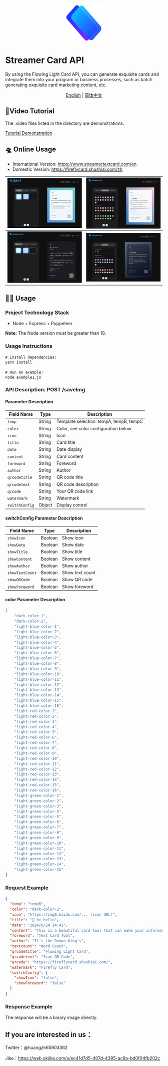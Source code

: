 <div align="center">
<a href="https://fastgpt.in/"><img src="./assets/logo.png" width="120" height="120" alt="fastgpt logo"></a>
</div>

# Streamer Card API

By using the Flowing Light Card API, you can generate exquisite cards and integrate them into your program or business processes, such as batch generating exquisite card marketing content, etc.

<p align="center">
  <a href="./README_en.md">English</a> |
  <a href="./README.md">简体中文</a>
</p>

<h2>🧩Video Tutorial</h2>

The .video files listed in the directory are demonstrations.

<a href='./tudemo_video.mp4' >Tutorial Demonstration</a>



## 🛸 Online Usage

- International Version: https://www.streamertextcard.com/en
- Domestic Version: https://fireflycard.shushiai.com/zh

| ![image-20240628123650052](./assets/image-20240628123650052.png) | ![image-20240628123820134](./assets/image-20240628123820134.png) |
| ------------------------------------------------------------ | ------------------------------------------------------------ |
| ![image-20240628123715055](./assets/image-20240628123715055.png) | ![image-20240628123741010](./assets/image-20240628123741010.png) |





## 👨‍💻 Usage

### Project Technology Stack

- Node + Express + Puppeteer

**Note:** The Node version must be greater than 18.

### Usage Instructions

```
# Install dependencies:
yarn install

# Run an example:
node example1.js
```

### API Description: POST /saveImg

#### Parameter Description

| Field Name     | Type   | Description                             |
| -------------- | ------ | --------------------------------------- |
| `temp`         | String | Template selection: tempA, tempB, tempC |
| `color`        | String | Color, see color configuration below    |
| `icon`         | String | Icon                                    |
| `title`        | String | Card title                              |
| `date`         | String | Date display                            |
| `content`      | String | Card content                            |
| `foreword`     | String | Foreword                                |
| `author`       | String | Author                                  |
| `qrcodetitle`  | String | QR code title                           |
| `qrcodetext`   | String | QR code description                     |
| `qrcode`       | String | Your QR code link                       |
| `watermark`    | String | Watermark                               |
| `switchConfig` | Object | Display control                         |

#### switchConfig Parameter Description

| Field Name      | Type    | Description     |
| --------------- | ------- | --------------- |
| `showIcon`      | Boolean | Show icon       |
| `showDate`      | Boolean | Show date       |
| `showTitle`     | Boolean | Show title      |
| `showContent`   | Boolean | Show content    |
| `showAuthor`    | Boolean | Show author     |
| `showTextCount` | Boolean | Show text count |
| `showQRCode`    | Boolean | Show QR code    |
| `showForeword`  | Boolean | Show foreword   |

#### color Parameter Description

```js
[
    "dark-color-1",
    "dark-color-2",
    "light-blue-color-1",
    "light-blue-color-2",
    "light-blue-color-3",
    "light-blue-color-4",
    "light-blue-color-5",
    "light-blue-color-6",
    "light-blue-color-7",
    "light-blue-color-8",
    "light-blue-color-9",
    "light-blue-color-10",
    "light-blue-color-11",
    "light-blue-color-12",
    "light-blue-color-13",
    "light-blue-color-14",
    "light-blue-color-15",
    "light-blue-color-16",
    "light-red-color-1",
    "light-red-color-2",
    "light-red-color-3",
    "light-red-color-4",
    "light-red-color-5",
    "light-red-color-6",
    "light-red-color-7",
    "light-red-color-8",
    "light-red-color-9",
    "light-red-color-10",
    "light-red-color-11",
    "light-red-color-12",
    "light-red-color-13",
    "light-red-color-14",
    "light-red-color-15",
    "light-red-color-16",
    "light-green-color-1",
    "light-green-color-2",
    "light-green-color-3",
    "light-green-color-4",
    "light-green-color-5",
    "light-green-color-6",
    "light-green-color-7",
    "light-green-color-8",
    "light-green-color-9",
    "light-green-color-10",
    "light-green-color-11",
    "light-green-color-12",
    "light-green-color-13",
    "light-green-color-14",
    "light-green-color-15"
]
```

### Request Example

```JSON
{
  "temp": "tempB",
  "color": "dark-color-2",
  "icon": "https://img0.baidu.com/... (icon URL)",
  "title": "👋 hi hello",
  "date": "2024/6/24 14:41",
  "content": "This is a beautiful card tool that can make your information stand out on social media in an instant. 💡 You can try typing text here, **supports Markdown syntax**, and it takes effect in real time.",
  "foreword": "Text Card Tool",
  "author": "It's the Demon King's",
  "textcount": "Word Count",
  "qrcodetitle": "Flowing Light Card",
  "qrcodetext": "Scan QR Code",
  "qrcode": "https://fireflycard.shushiai.com/",
  "watermark": "Firefly Card",
  "switchConfig": {
    "showIcon": "false",
    "showForeword": "false"
  }
}
```

### Response Example

The response will be a binary image directly.



## If you are interested in us：

Twitter：@huangzh65903362

Jike：https://web.okjike.com/u/ec41d7d5-407d-4395-ac8a-bd0f04fb202c
